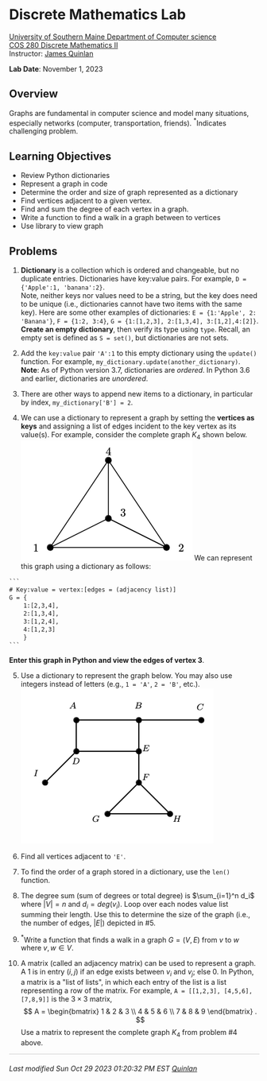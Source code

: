 <style>
img[src*='#left'] {
    float: left;
}
img[src*='#right'] {
    float: right;
}
img[src*='#center'] {
    display: block;
    margin: auto;
}
</style>

# Discrete Mathematics Lab

[University of Southern Maine Department of Computer science](https://cs.usm.maine.edu)<br>
[COS 280 Discrete Mathematics II](https://cs.usm.maine.edu/~james.quinlan/cos280/)<br>
Instructor: [James Quinlan](https://cs.usm.maine.edu/~james.quinlan) <br>

**Lab Date**: November 1, 2023<br>


## Overview

Graphs are fundamental in computer science and model many situations, especially networks (computer, transportation, friends).  $^*$Indicates challenging problem.



## Learning Objectives
* Review Python dictionaries
* Represent a graph in code
* Determine the order and size of graph represented as a dictionary
* Find vertices adjacent to a given vertex.
* Find and sum the degree of each vertex in a graph.
* Write a function to find a walk in a graph between to vertices
* Use library to view graph



## Problems

1.  **Dictionary** is a collection which is ordered and changeable, but no duplicate entries.  Dictionaries have key:value pairs.  For example, `D = {'Apple':1, 'banana':2}`.  
Note, neither keys nor values need to be a string, but the key does need to be unique (i.e., dictionaries cannot have two items with the same key).  Here are some other examples of dictionaries: `E = {1:'Apple', 2: 'Banana'}`, `F = {1:2, 3:4}`, `G = {1:[1,2,3], 2:[1,3,4], 3:[1,2],4:[2]}`. **Create an empty dictionary**, then verify its type using `type`. Recall, an empty set is defined as `S = set()`, but dictionaries are not sets.  


2. Add the `key:value` pair `'A':1` to this empty dictionary using the `update()` function.  For example,  `my_dictionary.update(another_dictionary)`. **Note**: As of Python version 3.7, dictionaries are *ordered*. In Python 3.6 and earlier, dictionaries are *unordered*.  

3. There are other ways to append new items to a dictionary, in particular by index, `my_dictionary['B'] = 2`.  

4. We can use a dictionary to represent a graph by setting the **vertices as keys** and assigning a list of edges incident to the key vertex as its value(s).  For example, consider the complete graph $K_4$ shown below.  
![K4](k4.png#center)
We can represent this graph using a dictionary as follows:
<!-- indent code block so enumeration continues -->

	```
	# Key:value = vertex:[edges = (adjacency list)]
	G = {
		1:[2,3,4], 
		2:[1,3,4],
		3:[1,2,4],
		4:[1,2,3]
		}
	```
**Enter this graph in Python and view the edges of vertex 3**.

5. Use a dictionary to represent the graph below.  You may also use integers instead of letters (e.g., `1 = 'A'`, `2 = 'B'`, etc.).  
![g24](g24.png#center)	

6. Find all vertices adjacent to `'E'`.

7. To find the order of a graph stored in a dictionary, use the `len()` function.

8. The degree sum (sum of degrees or total degree) is $\sum_{i=1}^n d_i$ where $|V| = n$ and $d_i = deg(v_i)$.  Loop over each nodes value list summing their length.  Use this to determine the size of the graph (i.e., the number of edges, $|E|$) depicted in #5.  


7. $^*$Write a function that finds a walk in a graph $G = (V,E)$ from $v$ to $w$ where $v,w \in V$.  

10. A matrix (called an adjacency matrix) can be used to represent a graph. A $1$ is in entry $(i,j)$ if an edge exists between $v_i$ and $v_j$; else $0$.  In Python, a matrix is a "list of lists", in which each entry of the list is a list representing a row of the matrix.  For example, `A = [[1,2,3], [4,5,6],[7,8,9]]` is the $3 \times 3$ matrix, 
$$
A = \begin{bmatrix} 1 & 2 & 3 \\ 4 & 5 & 6 \\ 7 & 8 & 9 \end{bmatrix} .
$$
Use a matrix to represent the complete graph $K_4$ from problem #4 above.  




<!-- 
+++++++++++++++++++++++++++++++++++++++++++++++++++++++++++++++++++++++++ 
 FOOTER 
+++++++++++++++++++++++++++++++++++++++++++++++++++++++++++++++++++++++++
-->
<div style="border-top: 1px solid #ccc;padding:0px 0px 20px 0px;"></div>
<i style="padding-left:0px;">
Last modified  Sun Oct 29 2023 01:20:32 PM EST
<a href="https://cs.usm.maine.edu/~james.quinlan/">Quinlan</a>
</i>  

